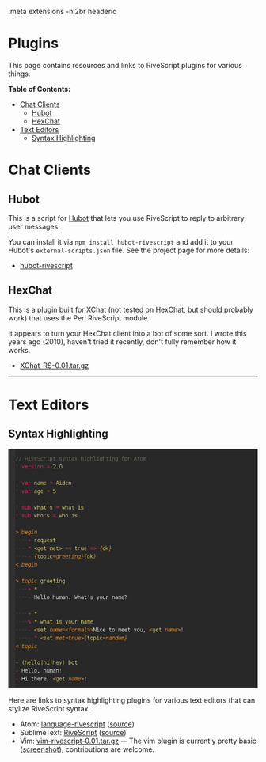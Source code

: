 :meta extensions -nl2br headerid
# Plugins

This page contains resources and links to RiveScript plugins for various things.

**Table of Contents:**

* [Chat Clients](#chat-clients)
    * [Hubot](#hubot)
    * [HexChat](#hexchat)
* [Text Editors](#text-editors)
    * [Syntax Highlighting](#syntax-highlighting)

# Chat Clients

## Hubot

This is a script for [Hubot](https://hubot.github.com/) that lets you use RiveScript
to reply to arbitrary user messages.

You can install it via `npm install hubot-rivescript` and add it to your Hubot's
`external-scripts.json` file. See the project page for more details:

* [hubot-rivescript](https://github.com/aichaos/hubot-rivescript)

## HexChat

This is a plugin built for XChat (not tested on HexChat, but should probably work)
that uses the Perl RiveScript module.

It appears to turn your HexChat client into a bot of some sort. I wrote this years
ago (2010), haven't tried it recently, don't fully remember how it works.

* [XChat-RS-0.01.tar.gz](https://static.rivescript.com/files/plugins/XChat-RS-0.01.tar.gz)

- - -

# Text Editors

## Syntax Highlighting

![Atom Highlighting](https://raw.githubusercontent.com/aichaos/atom-rivescript/master/screenshot.png)

Here are links to syntax highlighting plugins for various text editors that can
stylize RiveScript syntax.

* Atom: [language-rivescript](https://atom.io/packages/language-rivescript) ([source](https://github.com/aichaos/atom-rivescript))
* SublimeText: [RiveScript](https://packagecontrol.io/packages/RiveScript) ([source](https://github.com/thebakeryio/rivescript-sublimetext))
* Vim: [vim-rivescript-0.01.tar.gz](https://static.rivescript.com/files/etc/vim-rivescript-0.01.tar.gz) -- The vim plugin is currently
  pretty basic ([screenshot](https://static.rivescript.com/files/etc/vim-rivescript-0.01.png)), contributions are welcome.

